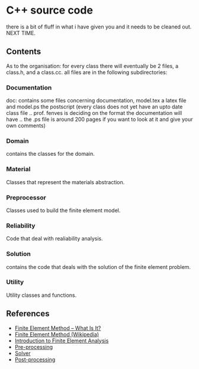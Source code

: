 # C++ source code

there is a bit of fluff in what i have given you and it needs to be
cleaned out. NEXT TIME.

## Contents
As to the organisation: for every class there will eventually be 2 files, a class.h, and a class.cc. all files are in the following subdirectories:

### Documentation
doc: contains some files concerning documentation, model.tex a latex
file and model.ps the postscript (every class does not yet have an upto
date class file .. prof. fenves is deciding on the format the
documentation will have .. the .ps file is around 200 pages if you want
to look at it and give your own comments)

### Domain
contains the classes for the domain.

### Material
Classes that represent the materials abstraction.

### Preprocessor
Classes used to build the finite element model.

### Reliability
Code that deal with realiability analysis.

### Solution
contains the code that deals with the solution of the finite element problem.

### Utility
Utility classes and functions.

## References

- [Finite Element Method – What Is It?](https://www.simscale.com/blog/2016/10/what-is-finite-element-method)
- [Finite Element Method (Wikipedia)](https://en.wikipedia.org/wiki/Finite_element_method)
- [Introduction to Finite Element Analysis](https://fem-heroes.org/introduction-to-fea/)
- [Pre-processing](https://fem-heroes.org/preprocessing)
- [Solver](https://fem-heroes.org/solver)
- [Post-processing](https://fem-heroes.org/postprocessing/)


<!-- NOTES FOR MYSELF: -->
<!-- notes for alpha cluster: -->
<!--   1) change 'ssh' in ~/remote/remote.c to 'rsh' -->
<!--   2) remove the threaded profile solver -->

<!-- notes for holden: -->
<!--   1) create a HoldenMachineBroker which starts processes on the -->
<!--      alpha cluster. -->

<!-- notes for millenium machines: -->
<!--   1) not yet working for CC compiler, need to bcopy() struct addr to -->
<!--      addr_in -->
<!--   2) the parallel domain decomposition is using ssh to start the -->
<!--      remote processes, has to be set up so don't need to supply password - -->
<!--      this can be done from mill.cs - but not from any other millenium machine! -->
<!--      they must have some problem with ssh. talk to eric again. -->
<!--      rsh would be nice! see if eric will allow rsh until fix ssh? -->




